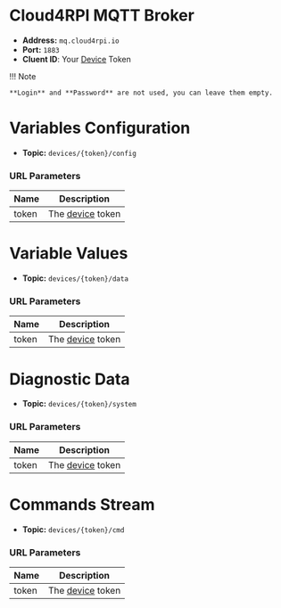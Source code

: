 # Cloud4RPI MQTT Broker

* **Address:** `mq.cloud4rpi.io`
* **Port:** `1883`
* **Cluent ID**: Your [Device](https://cloud4rpi.io/devices/) Token

!!! Note

    **Login** and **Password** are not used, you can leave them empty.

# Variables Configuration

* **Topic:** `devices/{token}/config`

### URL Parameters

Name      | Description
--------- | -----------------------
token     | The [device](https://cloud4rpi.io/devices) token

# Variable Values

* **Topic:** `devices/{token}/data`

### URL Parameters

Name      | Description
--------- | -----------------------
token     | The [device](https://cloud4rpi.io/devices) token

# Diagnostic Data

* **Topic:** `devices/{token}/system`

### URL Parameters

Name      | Description
--------- | -----------------------
token     | The [device](https://cloud4rpi.io/devices) token

# Commands Stream

* **Topic:** `devices/{token}/cmd`

### URL Parameters

Name      | Description
--------- | -----------------------
token     | The [device](https://cloud4rpi.io/devices) token

